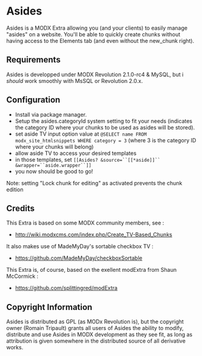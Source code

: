 # Asides

Asides is a MODX Extra allowing you (and your clients) to easily manage "asides" on a website.
You'll be able to quickly create chunks without having access to the Elements tab (and even without the new_chunk
right).

## Requirements

Asides is developped under MODX Revolution 2.1.0-rc4 & MySQL, but i *should* work smoothly with MsSQL or
Revolution 2.0.x.

## Configuration

* Install via package manager.
* Setup the asides.categoryId system setting to fit your needs (indicates the category ID where your chunks to be used
  as asides will be stored).
* set aside TV input option value at `@SELECT name FROM modx_site_htmlsnippets WHERE category = 3` (where 3 is the category ID where your chunks will belong)
* allow aside TV to access your desired templates
* in those templates, set `[[Asides? &source=``[[*aside]]`` &wrapper=``aside.wrapper``]]`
* you now should be good to go!

Note: setting "Lock chunk for editing" as activated prevents the chunk edition

## Credits

This Extra is based on some MODX community members, see :

* http://wiki.modxcms.com/index.php/Create_TV-Based_Chunks

It also makes use of MadeMyDay's sortable checkbox TV :

* https://github.com/MadeMyDay/checkboxSortable

This Extra is, of course, based on the exellent modExtra from Shaun McCormick :

* https://github.com/splittingred/modExtra

## Copyright Information

Asides is distributed as GPL (as MODx Revolution is), but the copyright owner
(Romain Tripault) grants all users of Asides the ability to modify, distribute
and use Asides in MODX development as they see fit, as long as attribution
is given somewhere in the distributed source of all derivative works.